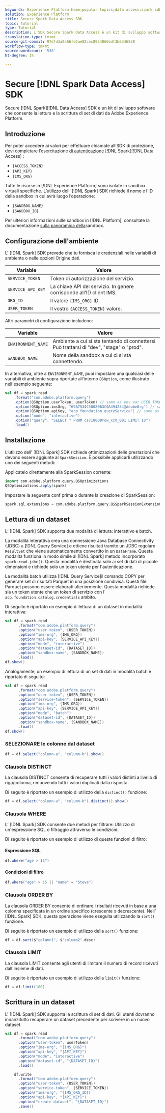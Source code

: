 ```yaml
---
keywords: Experience Platform;home;popular topics;data access;spark sdk;data access api
solution: Experience Platform
title: Secure Spark Data Access SDK
topic: tutorial
type: Tutorial
description: L'SDK Secure Spark Data Access è un kit di sviluppo software che consente di leggere e scrivere set di dati da Adobe Experience Platform.
translation-type: tm+mt
source-git-commit: 97dfd3a9a66fe2ae82cec8954066bdf3b6346830
workflow-type: tm+mt
source-wordcount: '538'
ht-degree: 1%

---
```



# Secure [!DNL Spark Data Access] SDK

Secure [!DNL Spark][!DNL Data Access] SDK è un kit di sviluppo software che consente la lettura e la scrittura di set di dati da Adobe Experience Platform.

## Introduzione

Per poter accedere ai valori per effettuare chiamate all’SDK di protezione, devi completare l’esercitazione [di autenticazione](../../tutorials/authentication.md) [!DNL Spark][!DNL Data Access] :

- `{ACCESS_TOKEN}`
- `{API_KEY}`
- `{IMS_ORG}`

Tutte le risorse in [!DNL Experience Platform] sono isolate in sandbox virtuali specifiche. L’utilizzo dell’ [!DNL Spark] SDK richiede il nome e l’ID della sandbox in cui avrà luogo l’operazione:

- `{SANDBOX_NAME}`
- `{SANDBOX_ID}`

Per ulteriori informazioni sulle sandbox in [!DNL Platform], consultate la documentazione [sulla panoramica della](../../sandboxes/home.md)sandbox.

## Configurazione dell&#39;ambiente

L&#39; [!DNL Spark] SDK prevede che tu fornisca le credenziali nelle variabili di ambiente o nelle opzioni Origine dati.

| Variable | Valore |
| -------- | ----- | 
| `SERVICE_TOKEN` | Token di autorizzazione del servizio. |
| `SERVICE_API_KEY` | La chiave API del servizio. In genere corrisponde all&#39;ID client IMS. |
| `ORG_ID` | Il valore `{IMS_ORG}` ID. |
| `USER_TOKEN` | Il vostro `{ACCESS_TOKEN}` valore. |

Altri parametri di configurazione includono:

| Variable | Valore |
| -------- | ----- |
| `ENVIRONMENT_NAME` | Ambiente a cui si sta tentando di connettersi. Può trattarsi di &quot;dev&quot;, &quot;stage&quot; o &quot;prod&quot;. |
| `SANDBOX_NAME` | Nome della sandbox a cui ci si sta connettendo. |

In alternativa, oltre a `ENVIRONMENT_NAME`, puoi impostare una qualsiasi delle variabili di ambiente sopra riportate all&#39;interno `QSOption`, come illustrato nell&#39;esempio seguente:

```scala
val df = spark.read
    .format("com.adobe.platform.query")
    .option(QSOption.userToken, userToken) // same as env var USER_TOKEN
    .option(QSOption.imsOrg, "69A7534C5808063C0A494234@AdobeOrg") // same as env var ORG_ID
    .option(QSOption.apiKey, "acp_foundation_queryService") // same as env var SERVICE_API_KEY
    .option("mode", "interactive")
    .option("query", "SELECT * FROM csv10000row_xcm_001 LIMIT 10")
    .load()
```

## Installazione

L’utilizzo dell’ [!DNL Spark] SDK richiede ottimizzazioni delle prestazioni che devono essere aggiunte al `SparkSession`. È possibile applicarli utilizzando uno dei seguenti metodi:

Applicatelo direttamente alla SparkSession corrente:

```scala
import com.adobe.platform.query.QSOptimizations
QSOptimizations.apply(spark)
```

Impostare la seguente conf prima o durante la creazione di SparkSession:

```scala
spark.sql.extensions = com.adobe.platform.query.QSSparkSessionExtensions
```

## Lettura di un dataset

L’ [!DNL Spark] SDK supporta due modalità di lettura: interattivo e batch.

La modalità interattiva crea una connessione Java Database Connectivity (JDBC) a [!DNL Query Service] e ottiene risultati tramite un JDBC regolare `ResultSet` che viene automaticamente convertito in un `DataFrame`. Questa modalità funziona in modo simile al [!DNL Spark] metodo incorporato `spark.read.jdbc()`. Questa modalità è destinata solo ai set di dati di piccole dimensioni e richiede solo un token utente per l&#39;autenticazione.

La modalità batch utilizza [!DNL Query Service]il comando COPY per generare set di risultati Parquet in una posizione condivisa. Questi file Parquet possono essere elaborati ulteriormente. Questa modalità richiede sia un token utente che un token di servizio con l&#39; `acp.foundation.catalog.credentials` ambito.

Di seguito è riportato un esempio di lettura di un dataset in modalità interattiva:

```scala
val df = spark.read
      .format("com.adobe.platform.query")
      .option("user-token", {USER_TOKEN})
      .option("ims-org", {IMS_ORG})
      .option("api-key", {SERVICE_API_KEY})
      .option("mode", "interactive")
      .option("dataset-id", {DATASET_ID})
      .option("sandbox-name", {SANDBOX_NAME})
      .load()
df.show()
```

Analogamente, un esempio di lettura di un set di dati in modalità batch è riportato di seguito:

```scala
val df = spark.read
      .format("com.adobe.platform.query")
      .option("user-token", {USER_TOKEN})
      .option("service-token", {SERVICE_TOKEN})
      .option("ims-org", {IMS_ORG})
      .option("api-key", {SERVICE_API_KEY})
      .option("mode", "batch")
      .option("dataset-id", {DATASET_ID})
      .option("sandbox-name", {SANDBOX_NAME})
      .load()
df.show()
```

### SELEZIONARE le colonne dal dataset

```scala
df = df.select("column-a", "column-b").show()
```

### Clausola DISTINCT

La clausola DISTINCT consente di recuperare tutti i valori distinti a livello di riga/colonna, rimuovendo tutti i valori duplicati dalla risposta.

Di seguito è riportato un esempio di utilizzo della `distinct()` funzione:

```scala
df = df.select("column-a", "column-b").distinct().show()
```

### Clausola WHERE

L’ [!DNL Spark] SDK consente due metodi per filtrare: Utilizzo di un&#39;espressione SQL o filtraggio attraverso le condizioni.

Di seguito è riportato un esempio di utilizzo di queste funzioni di filtro:

#### Espressione SQL

```scala
df.where("age > 15")
```

#### Condizioni di filtro

```scala
df.where("age" > 15 || "name" = "Steve")
```

### Clausola ORDER BY

La clausola ORDER BY consente di ordinare i risultati ricevuti in base a una colonna specificata in un ordine specifico (crescente o decrescente). Nell’ [!DNL Spark] SDK, questa operazione viene eseguita utilizzando la `sort()` funzione.

Di seguito è riportato un esempio di utilizzo della `sort()` funzione:

```scala
df = df.sort($"column1", $"column2".desc)
```

### Clausola LIMIT

La clausola LIMIT consente agli utenti di limitare il numero di record ricevuti dall&#39;insieme di dati.

Di seguito è riportato un esempio di utilizzo della `limit()` funzione:

```scala
df = df.limit(100)
```

## Scrittura in un dataset

L&#39; [!DNL Spark] SDK supporta la scrittura di set di dati. Gli utenti dovranno innanzitutto recuperare un dataset precedente per scrivere in un nuovo dataset.

```scala
val df = spark.read
      .format("com.adobe.platform.query")
      .option("user-token", userToken)
      .option("ims-org", "{IMS_ORG}")
      .option("api-key", "{API_KEY}")
      .option("mode", "interactive")
      .option("dataset-id", "{DATASET_ID}")
      .load()

    df.write
      .format("com.adobe.platform.query")
      .option("user-token", {USER_TOKEN})
      .option("service-token", {SERVICE_TOKEN})
      .option("ims-org", "{IMS_ORG_ID})
      .option("api-key", "{API_KEY}")
      .option("create-dataset", "{DATASET_ID}")
      .save()
```
